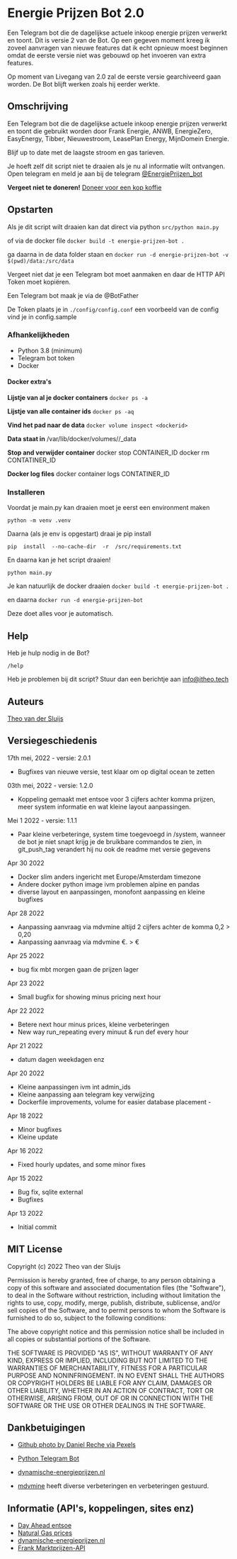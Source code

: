 # Energie Prijzen Bot 2.0

Een Telegram bot die de dagelijkse actuele inkoop energie prijzen verwerkt en toont. Dit is versie 2 van de Bot. Op een gegeven moment kreeg ik zoveel aanvragen van nieuwe features dat ik echt opnieuw moest beginnen omdat de eerste versie niet was gebouwd op het invoeren van extra features.

Op moment van Livegang van 2.0 zal de eerste versie gearchiveerd gaan worden. De Bot blijft werken zoals hij eerder werkte.

## Omschrijving
Een Telegram bot die de dagelijkse actuele inkoop energie prijzen verwerkt en toont die gebruikt worden door Frank Energie, ANWB, EnergieZero, EasyEnergy, Tibber, Nieuwestroom, LeasePlan Energy, MijnDomein Energie.

Blijf up to date met de laagste stroom en gas tarieven.

Je hoeft zelf dit script niet te draaien als je nu al informatie wilt ontvangen. Open telegram en meld je aan bij de telegram [@EnergiePrijzen_bot](https://t.me/EnergiePrijzen_bot)

**Vergeet niet te doneren!**
[Doneer voor een kop koffie](https://donorbox.org/tvdsluijs-github)

## Opstarten
Als je dit script wilt draaien kan dat direct via python
`src/python main.py`

of via de docker file
`docker build -t energie-prijzen-bot .`

ga daarna in de data folder staan en
`docker run -d energie-prijzen-bot -v $(pwd)/data:/src/data`

Vergeet niet dat je een Telegram bot moet aanmaken en daar de HTTP API Token moet kopiëren.

Een Telegram bot maak je via de @BotFather

De Token plaats je in `./config/config.conf` een voorbeeld van de config vind je in config.sample

###  Afhankelijkheden
- Python 3.8 (minimum)
- Telegram bot token
- Docker

#### Docker extra's
**Lijstje van al je docker containers**
`docker ps -a`

**Lijstje van alle container ids**
`docker ps -aq`

**Vind het pad naar de data**
`docker volume inspect <dockerid>`

**Data staat in**
/var/lib/docker/volumes/<dockerid>/_data

**Stop and verwijder container**
docker stop CONTAINER_ID
docker rm CONTATINER_ID

**Docker log files**
docker container logs CONTATINER_ID

### Installeren

Voordat je main.py kan draaien moet je eerst een environment maken

`python -m venv .venv`

Daarna (als je env is opgestart) draai je pip install

`pip  install  --no-cache-dir  -r  /src/requirements.txt`

En daarna kan je het script draaien!

`python main.py`

Je kan natuurlijk de docker draaien
 `docker build -t energie-prijzen-bot .`

en daarna
`docker run -d energie-prijzen-bot`

Deze doet alles voor je automatisch.

## Help

Heb je hulp nodig in de Bot?

`/help`

Heb je problemen bij dit script? Stuur dan een berichtje aan
info@itheo.tech

## Auteurs

[Theo van der Sluijs](https://itheo.tech)

## Versiegeschiedenis

17th mei, 2022 - versie: 2.0.1 
- Bugfixes van nieuwe versie, test klaar om op digital ocean te zetten 

03th mei, 2022 - versie: 1.2.0
- Koppeling gemaakt met entsoe voor 3 cijfers achter komma prijzen, meer system informatie en wat kleine layout aanpassingen.

Mei 1 2022 - versie: 1.1.1
- Paar kleine verbeteringe, system time toegevoegd in /system, wanneer de bot je niet snapt krijg je de bruikbare commandos te zien, in git_push_tag verandert hij nu ook de readme met versie gegevens

Apr 30 2022
- Docker slim anders ingericht met Europe/Amsterdam timezone
- Andere docker python image ivm problemen alpine en pandas
- diverse layout en aanpassingen, monofont aanpassing en kleine bugfixes

Apr 28 2022
- Aanpassing aanvraag via mdvmine altijd 2 cijfers achter de komma 0,2 > 0,20
- Aanpassing aanvraag via mdvmine €. > €

Apr 25 2022
- bug fix mbt morgen gaan de prijzen lager

Apr 23  2022
- Small bugfix for showing minus pricing next hour

Apr 22 2022
- Betere next hour minus prices, kleine verbeteringen
- New way run_repeating every minuut & run def every hour

Apr 21 2022
- datum dagen weekdagen enz

Apr 20 2022
- Kleine aanpassingen ivm int admin_ids
- Kleine aanpassing aan telegram key verwijzing
- Dockerfile improvements, volume for easier database placement -

Apr 18 2022
- Minor bugfixes
- Kleine update

Apr 16 2022
- Fixed hourly updates, and some minor fixes

Apr 15 2022
- Bug fix, sqlite external
- Bugfixes

Apr 13 2022
- Initial commit


## MIT License

Copyright (c) 2022 Theo van der Sluijs

Permission is hereby granted, free of charge, to any person obtaining a copy of this software and associated documentation files (the "Software"), to deal in the Software without restriction, including without limitation the rights to use, copy, modify, merge, publish, distribute, sublicense, and/or sell copies of the Software, and to permit persons to whom the Software is furnished to do so, subject to the following conditions:

The above copyright notice and this permission notice shall be included in all copies or substantial portions of the Software.

THE SOFTWARE IS PROVIDED "AS IS", WITHOUT WARRANTY OF ANY KIND, EXPRESS OR IMPLIED, INCLUDING BUT NOT LIMITED TO THE WARRANTIES OF MERCHANTABILITY, FITNESS FOR A PARTICULAR PURPOSE AND NONINFRINGEMENT. IN NO EVENT SHALL THE AUTHORS OR COPYRIGHT HOLDERS BE LIABLE FOR ANY CLAIM, DAMAGES OR OTHER LIABILITY, WHETHER IN AN ACTION OF CONTRACT, TORT OR OTHERWISE, ARISING FROM, OUT OF OR IN CONNECTION WITH THE SOFTWARE OR THE USE OR OTHER DEALINGS IN THE SOFTWARE.



##  Dankbetuigingen

* [Github photo by Daniel Reche via Pexels](https://www.pexels.com/@daniel-reche-718241)

* [Python Telegram Bot]([https://python-telegram-bot.org](https://python-telegram-bot.org/))

* [dynamische-energieprijzen.nl](https://www.dynamische-energieprijzen.nl/actuele-energieprijzen/)

* [mdvmine](https://tweakers.net/gallery/78806/) heeft diverse verbeteringen en verbeteringen gestuurd.

## Informatie (API's, koppelingen, sites enz)

* [Day Ahead entsoe](https://transparency.entsoe.eu/load-domain/r2/totalLoadR2/show?name=&defaultValue=false&viewType=TABLE&areaType=BZN&atch=false&dateTime.dateTime=04.05.2022+00:00|CET|DAY&biddingZone.values=CTY|10YNL----------L!BZN|10YNL----------L&dateTime.timezone=CET_CEST&dateTime.timezone_input=CET+(UTC+1)+/+CEST+(UTC+2))
* [Natural Gas prices](https://tradingeconomics.com/commodity/eu-natural-gas)
* [dynamische-energieprijzen.nl](https://www.dynamische-energieprijzen.nl/actuele-energieprijzen/)
* [Frank Marktprijzen-API](https://reversed.notion.site/Marktprijzen-API-89ce600a88ac4abe8c2ad89d3167a83e)

